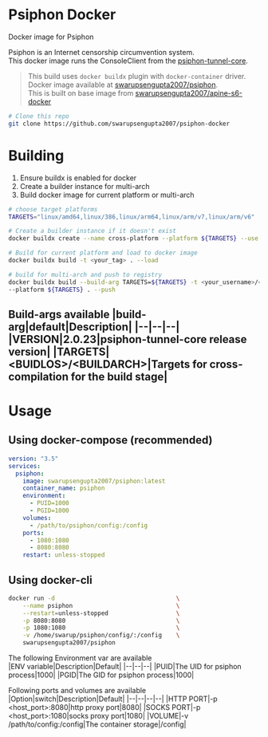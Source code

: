 
# Psiphon Docker
Docker image for Psiphon

Psiphon is an Internet censorship circumvention system. <br>
This docker image runs the ConsoleClient from the [psiphon-tunnel-core](https://github.com/Psiphon-Labs/psiphon-tunnel-core "psiphon-tunnel-core").

> This build uses `docker buildx` plugin with `docker-container` driver. <br>
> Docker image available at [swarupsengupta2007/psiphon](https://hub.docker.com/r/swarupsengupta2007/psiphon "swarupsengupta2007/psiphon"). <br>
> This is built on base image from [swarupsengupta2007/apine-s6-docker](https://github.com/swarupsengupta2007/alpine-s6-docker "swarupsengupta2007/apine-s6-docker")

```bash
# Clone this repo
git clone https://github.com/swarupsengupta2007/psiphon-docker
```

# Building<br>

1. Ensure buildx is enabled for docker
2. Create a builder instance for multi-arch
3. Build docker image for current platform or multi-arch
```bash
# choose target platforms
TARGETS="linux/amd64,linux/386,linux/arm64,linux/arm/v7,linux/arm/v6"

# Create a builder instance if it doesn't exist
docker buildx create --name cross-platform --platform ${TARGETS} --use 

# Build for current platform and load to docker image
docker buildx build -t <your_tag> . --load

# build for multi-arch and push to registry
docker buildx build --build-arg TARGETS=${TARGETS} -t <your_username>/<your_tag> \
--platform ${TARGETS} . --push
```

Build-args available
|build-arg|default|Description|
|--|--|--|
|VERSION|2.0.23|psiphon-tunnel-core release version|
|TARGETS|\<BUIDLOS\>/\<BUILDARCH\>|Targets for cross-compilation for the build stage|
---

# Usage

## Using docker-compose (recommended) <br>
```yaml
version: "3.5"
services:
  psiphon:
    image: swarupsengupta2007/psiphon:latest
    container_name: psiphon
    environment:
      - PUID=1000
      - PGID=1000
    volumes:
      - /path/to/psiphon/config:/config
    ports:
      - 1080:1080
      - 8080:8080
    restart: unless-stopped
```

## Using docker-cli <br>
```bash
docker run -d                                  \
    --name psiphon                             \
    --restart=unless-stopped                   \
    -p 8080:8080                               \
    -p 1080:1080                               \
    -v /home/swarup/psiphon/config/:/config    \
    swarupsengupta2007/psiphon
```

The following Environment var are available<br>
|ENV variable|Description|Default|
|--|--|--|
|PUID|The UID for psiphon process|1000|
|PGID|The GID for psiphon process|1000|

Following ports and volumes are available 
|Option|switch|Description|Default|
|--|--|--|--|
|HTTP PORT|-p <host_port>:8080|http proxy port|8080|
|SOCKS PORT|-p <host_port>:1080|socks proxy port|1080|
|VOLUME|-v /path/to/config:/config|The container storage|/config|
